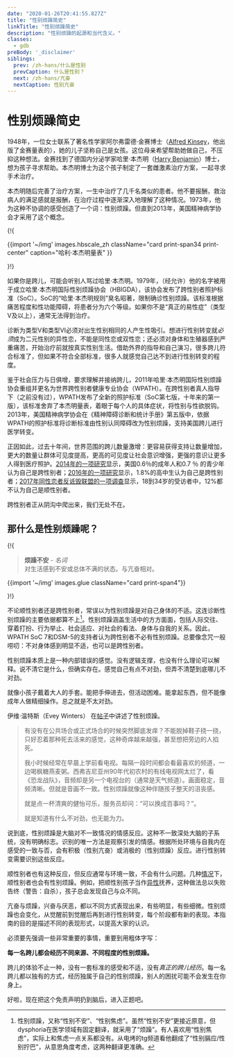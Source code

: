 ```yaml
---
date: "2020-01-26T20:41:55.827Z"
title: "性别烦躁简史"
linkTitle: "性别烦躁简史"
description: "性别烦躁的起源和当代含义。"
classes:
  - gdb
preBody: '_disclaimer'
siblings:
  prev: /zh-hans/什么是性别
  prevCaption: 什么是性别？
  next: /zh-hans/亢奋
  nextCaption: 性别亢奋
---
```


# 性别烦躁简史

1948年，一位女士联系了著名性学家阿尔弗雷德·金赛博士（[Alfred Kinsey](https://en.wikipedia.org/wiki/Alfred_Kinsey)，他出版了金赛量表的），她的儿子坚称自己是女孩。这位母亲希望帮助她做自己，不压抑这种想法。金赛找到了德国内分泌学家哈里·本杰明（[Harry Benjamin](https://en.wikipedia.org/wiki/Harry_Benjamin)）博士，想为孩子寻求帮助。本杰明博士为这个孩子制定了一套雌激素治疗方案，一起寻求手术治疗。

本杰明随后完善了治疗方案，一生中治疗了几千名类似的患者。他不要报酬，救治病人的满足感就是报酬，在治疗过程中逐渐深入地理解了这种情况。1973年，他为这种不协调的感受创造了一个词：性别烦躁。但直到2013年，美国精神病学协会才采用了这个概念。

{!{
<div class="gutter print-inline">
  {{import '~/img' images.hbscale_zh
    className="card print-span34 print-center"
    caption="哈利·本杰明量表"
  }}
</div>

}!}

如果你是跨儿，可能会听别人骂过哈里·本杰明。1979年，（经允许）他的名字被用于成立哈里·本杰明国际性别烦躁协会（HBIGDA），该协会发布了跨性别者照护标准（SoC）。SoC的“哈里·本杰明规则”臭名昭著，限制确诊性别烦躁。该标准根据痛苦程度和性功能障碍，将患者分为六个等级。如果你不是“真正的易性症”（类型Ⅴ及以上），通常无法得到治疗。

诊断为类型Ⅴ和类型Ⅵ必须对出生性别相同的人产生性吸引。想进行性别转变就*必须*成为二元性别的异性恋，不能是同性恋或双性恋；还必须对身体和生殖器感到严重痛苦，开始治疗前就按真实性别生活。借助外界的指导和自己演习，很多跨儿符合标准了，但如果不符合全部标准，很多人就感觉自己达不到进行性别转变的程度。

鉴于社会压力与日俱增，要求理解并接纳跨儿，2011年哈里·本杰明国际性别烦躁协会重组并更名为世界跨性别者健康专业协会（WPATH）。在跨性别者真人指导下（之前没有过），WPATH发布了全新的照护标准（SoC第七版，十年来的第一版），该标准舍弃了本杰明量表，着眼于每个人的具体症状，将性别与性欲脱钩。2013年，美国精神病学协会在《精神障碍诊断和统计手册》第五版中，依据WPATH的照护标准将诊断标准由性别认同障碍改为性别烦躁，支持美国跨儿进行医学转变。

正因如此，过去十年间，世界范围的跨儿数量激增：更容易获得支持让数量增加，更大的数量让群体可见度提高，更高的可见度让社会意识增强，更强的意识让更多人得到医疗照护。[2014年的一项研究](https://williamsinstitute.law.ucla.edu/wp-content/uploads/TransAgeReport.pdf)显示，美国0.6％的成年人和0.7 ％ 的青少年认为自己是跨性别者；[2016年的一项研究](https://www.cdc.gov/mmwr/volumes/68/wr/mm6803a3.htm)显示，1.8%的高中生认为自己是跨性别者；[2017年同性恋者反诋毁联盟的一项调查](https://www.glaad.org/files/aa/2017_GLAAD_Accelerating_Acceptance.pdf)显示，18到34岁的受访者中，12%都不认为自己是顺性别者。

跨性别者正从阴沟中爬出来，我们无处不在。

## 那什么是性别烦躁呢？

{!{
<div class="gutter">
  <blockquote>
    <strong>烦躁不安</strong> - <em>名词</em><br>
    对生活感到不安或总体不满的状态。与亢奋相对。
  </blockquote>
</div>
<div class="gutter print-span4">
  {{import '~/img' images.glue className="card print-span4"}}
</div>

}!}

不论顺性别者还是跨性别者，常误以为性别烦躁是对自己身体的不适。这连诊断性别烦躁的主要依据都算不上[^1]。性别烦躁涵盖生活中的方方面面，包括人际交往、穿着打扮、行为举止、社会适应、对社会的看法、身体与自我的关系。因此，WPATH SoC 7和DSM-5的支持者认为跨性别者不必有性别烦躁。总要像念咒一般唠叨：不对身体感到明显不适，也可以是跨性别者。

性别烦躁本质上是一种内部错误的感觉。没有逻辑支撑，也没有什么理论可以解释。说不清它是什么，但确实存在。感觉自己有点不对劲，但弄不清楚到底哪儿不对劲。

就像小孩子戴着大人的手套。能把手伸进去，但活动困难。能拿起东西，但不能像成年人做精细操作。总之就是不太对劲。

伊维·温特斯（Evey Winters） 在[帖子](https://eveywinters.com/2019/10/14/on-dysphoria-before-enduring-and-after/)中讲述了性别烦躁。

> 有没有在公共场合或正式场合的时候突然脚底发痒？不能脱掉鞋子挠一挠，只好忍着那种死去活来的感觉，这种奇痒越来越强，甚至想把旁边的人掐死。
>
> 我小时候经常在早晨上学前看电视。每隔一段时间都会看最喜欢的频道，一边喝枫糖燕麦粥。西弗吉尼亚州90年代初农村的有线电视网太烂了，看《恐龙战队》，音频却是另一个电视台的（通常是天气频道）。画面稳定，音频清晰。但就是音画不一致。性别烦躁就像这种伴随孩子整天的沮丧感。
>
> 就是点一杯清爽的健怡可乐，服务员却问：“可以换成百事吗？”。
>
> 就是知道有什么不对劲，也无能为力。

说到底，性别烦躁是大脑对不一致情况的情感反应。这种不一致深处大脑的子系统，没有明确标志。识别的唯一方法是观察引发的情感。根据所处环境与自我内在感受的一致与否，会有积极（性别亢奋）或消极的（性别烦躁）反应。进行性别转变需要识别这些反应。

顺性别者也有这种反应，但反应通常与环境一致，不会有什么问题。几种[情况](https://www.teenvogue.com/story/maisie-williams-arya-stark-game-of-thrones-affected-her-body-image)下，顺性别者也会有性别烦躁。例如，把顺性别孩子当作[异性](https://www.nytimes.com/2004/05/12/us/david-reimer-38-subject-of-the-john-joan-case.html)抚养，这种做法总以失败告终（警告：自杀），孩子总会发现自己与众不同。

亢奋与烦躁，兴奋与厌恶，都以不同方式表现出来，有些明显，有些细微。性别烦躁也会变化，从觉醒前到觉醒后再到进行性别转变，每个阶段都有新的表现。本指南的目的是描述不同的表现形式，以提高大家的认识。

必须要先强调一些非常重要的事情，重要到用粗体字写：

**每一名跨儿都会经历不同来源、不同程度的性别烦躁。**

跨儿的体验不止一种，没有一套标准的感受和不适，没有*真正的跨儿经历*。每一名跨儿都以独有的方式，经历独属于自己的性别烦躁，别人的困扰可能不会发生在你身上。

好啦，现在把这个免责声明扔到脑后，进入正题吧。

[^1]: 性别烦躁，又称“性别不安”、“性别焦虑”。虽然“性别不安”更接近原意，但dysphoria在医学领域有固定翻译，就采用了“烦躁”。有人喜欢用“性别焦虑”，实际上和焦虑一点关系都没有。从电烤的tg频道看他翻成了“性别膈应/性别拧巴”，从意思角度考虑，这两种翻译更准确。
